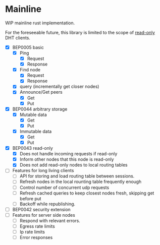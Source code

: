 # Mainline

WIP mainline rust implementation.

For the foreseeable future, this library is limited to the scope of [read-only](https://www.bittorrent.org/beps/bep_0043.html) DHT clients.

- [x] BEP0005 basic
  - [x] Ping
    - [x] Request
    - [x] Response
  - [x] Find node
    - [x] Request
    - [x] Response
  - [x] query (incrementally get closer nodes)
  - [x] Announce/Get peers
    - [x] Get
    - [x] Put
- [x] BEP0044 arbitrary storage
  - [x] Mutable data
    - [x] Get
    - [x] Put
  - [x] Immutable data
    - [x] Get
    - [x] Put
- [x] BEP0043 read-only
  - [x] Does not handle incoming requests if read-only
  - [x] Inform other nodes that this node is read-only
  - [x] Does not add read-only nodes to local routing tables
- [ ] Features for long living clients
  - [ ] API for storing and load routing table between sessions.
  - [ ] Refresh nodes in the local rounting table frequently enough
  - [ ] Control number of concurrent udp requests
  - [ ] Refresh cached queries to keep closest nodes fresh, skipping get before put
  - [ ] Backoff while republishing.
- [ ] BEP0042 security extension
- [ ] Features for server side nodes
  - [ ] Respond with relevant errors.
  - [ ] Egress rate limits
  - [ ] Ip rate limits
  - [ ] Error responses
